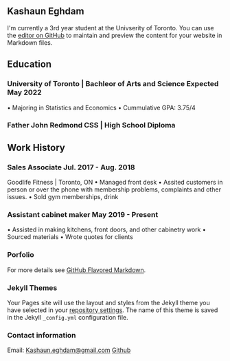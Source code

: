 ## Kashaun Eghdam
I'm currently a 3rd year student at the Univserity of Toronto. 
You can use the [editor on GitHub](https://github.com/kashaun52/Resume/edit/gh-pages/index.md) to maintain and preview the content for your website in Markdown files.


## Education
### University of Toronto | Bachleor of Arts and Science            Expected May 2022
• Majoring in Statistics and Economics 
• Cummulative GPA: 3.75/4
### Father John Redmond CSS | High School Diploma                   

## Work History 
### Sales Associate                                             Jul. 2017 - Aug. 2018
Goodlife Fitness | Toronto, ON
• Managed front desk
• Assited customers in person or over the phone with membership problems, complaints and other issues.
• Sold gym memberships, drink
### Assistant cabinet maker                                        May 2019 - Present 
• Assisted in making kitchens, front doors, and other cabinetry work
• Sourced materials
• Wrote quotes for clients 

### Porfolio 


For more details see [GitHub Flavored Markdown](https://guides.github.com/features/mastering-markdown/).

### Jekyll Themes

Your Pages site will use the layout and styles from the Jekyll theme you have selected in your [repository settings](https://github.com/kashaun52/Resume/settings). The name of this theme is saved in the Jekyll `_config.yml` configuration file.

### Contact information

Email: Kashaun.eghdam@gmail.com
[Github](https://github.com/kashaun52)
